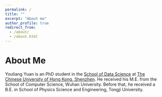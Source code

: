 ```yaml
---
permalink: /
title: ""
excerpt: "About me"
author_profile: true
redirect_from: 
  - /about/
  - /about.html
---
```


About Me
======
Youliang Yuan is an PhD student in the [School of Data Science](https://sds.cuhk.edu.cn/en) at [The Chinese University of Hong Kong, Shenzhen](https://www.cuhk.edu.cn/en). He received his M.E. from the School of Computer Science, Wuhan University. Before that, he received a B.E. in School of Physics Science and Engineering, Tongji University.
